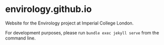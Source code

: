 # envirology.github.io

Website for the Envirology project at Imperial College London.

For development purposes, please run `bundle exec jekyll serve` from the command line.
